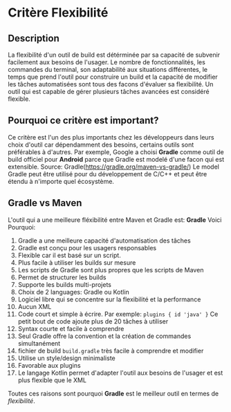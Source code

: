 # Critère Flexibilité

## Description
La flexibilité d'un outil de build est détérminée par sa capacité de subvenir facilement aux besoins de l'usager. Le nombre de fonctionnalités, les commandes du terminal, son adaptabilité aux situations différentes, le temps que prend l'outil pour construire un build et la capacité de modifier les tâches automatisées sont tous des facons d'évaluer sa flexibilité. Un outil qui est capable de gérer plusieurs tâches avancées est considéré flexible.

## Pourquoi ce critère est important?
Ce critère est l'un des plus importants chez les développeurs dans leurs choix d'outil car dépendamment des besoins, certains outils sont préférables à d'autres.
Par exemple, Google a choisi **Gradle** comme outil de build officiel pour **Android** parce que Gradle est modelé d'une facon qui est extensible. 
Source: Gradle(https://gradle.org/maven-vs-gradle/)
Le model Gradle peut être utilisé pour du développement de C/C++ et peut être étendu à n'importe quel écosystème.

## Gradle vs Maven
L'outil qui a une meilleure fléxibilité entre Maven et Gradle est:  **Gradle**
Voici Pourquoi:

1.  Gradle a une meilleure capacité d'automatisation des tâches
2.  Gradle est conçu pour les usagers responsables
3.  Flexible car il est basé sur un script.
4.  Plus facile à utiliser les builds sur mesure
5.  Les scripts de Gradle sont plus propres que les scripts de Maven
6.  Permet de structurer les builds
7.  Supporte les builds multi-projets
8.  Choix de 2 languages: Gradle ou Kotlin
9.  Logiciel libre qui se concentre sur la flexibilité et la performance
10. Aucun XML
11. Code court et simple à écrire. Par exemple: `plugins {
id 'java'
}` Ce petit bout de code ajoute plus de 20 tâches à utiliser
12. Syntax courte et facile à comprendre
13. Seul Gradle offre la convention et la création de commandes simultanément
14. fichier de build `build.gradle` très facile à comprendre et modifier
15. Utilise un style/design minimaliste
16. Favorable aux plugins
17.  Le langage Kotlin permet d'adapter l'outil aux besoins de l'usager et est plus flexible que le XML

Toutes ces raisons sont pourquoi **Gradle** est le meilleur outil en termes de *flexibilité*.
